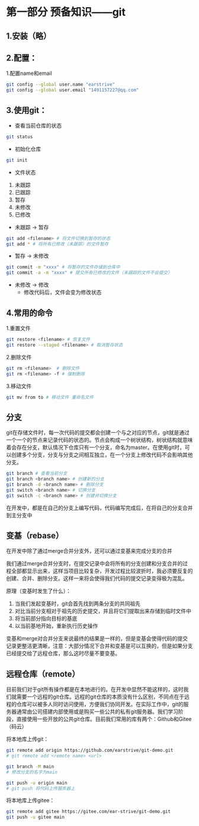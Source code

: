 # 第一部分 预备知识——git

## 1.安装（略）

## 2.配置：

1.配置name和email 

``` bash
git config --global user.name "earstrive"
git config --global user.email "1491157227@qq.com"
```

## 3.使用git：

- 查看当前仓库的状态

``` bash
git status
```

- 初始化仓库

``` bash
git init
```

- 文件状态

1. 未跟踪
2. 已跟踪
3. 暂存
4. 未修改
5. 已修改

- 未跟踪 → 暂存

``` bash
git add <filename> # 将文件切换到暂存的状态
git add * # 将所有已修改（未跟踪）的文件暂存
```

- 暂存 → 未修改

```bash
git commit -m "xxxx" # 将暂存的文件存储到仓库中
git commit -a -m "xxxx" # 提交所有已修改的文件（未跟踪的文件不会提交）
```

- 未修改 → 修改
  - 修改代码后，文件会变为修改状态

## 4.常用的命令

1.重置文件

```bash
git restore <filename> # 恢复文件
git restore --staged <filename> # 取消暂存状态
```

2.删除文件

``` bash
git rm <filename>  # 删除文件
git rm <filename> -f # 强制删除
```

3.移动文件

```bash
git mv from to # 移动文件 重命名文件
```



## 分支

git在存储文件时，每一次代码的提交都会创建一个与之对应的节点，git就是通过一个一个的节点来记录代码的状态的。节点会构成一个树状结构，树状结构就意味着会存在分支，默认情况下仓库只有一个分支，命名为master。在使用git时，可以创建多个分支，分支与分支之间相互独立，在一个分支上修改代码不会影响其他分支。

``` bash
git branch # 查看当前分支
git branch <branch name> # 创建新的分支
git branch -d <branch name> # 删除分支
git switch <branch name> # 切换分支
git switch -c <branch name> # 创建并切换分支
```

在开发中，都是在自己的分支上编写代码，代码编写完成后，在将自己的分支合并到主分支中



## 变基（rebase）

在开发中除了通过merge合并分支外，还可以通过变基来完成分支的合并

我们通过merge合并分支时，在提交记录中会将所有的分支创建和分支合并的过程全部都显示出来，这样当项目比较复杂，开发过程比较波折时，我必须要反复的创建、合并、删除分支。这样一来将会使得我们代码的提交记录变得极为混乱。

原理（变基时发生了什么）：

1. 当我们发起变基时，git会首先找到两条分支的共同祖先
2. 对比当前分支相对于祖先的历史提交，并且将它们提取出来存储到临时文件中
3. 将当前部分指向目标的基底
4. 以当前基地开始，重新执行历史操作

变基和merge对合并分支来说最终的结果是一样的，但是变基会使得代码的提交记录更整洁更清晰，注意：大部分情况下合并和变基是可以互换的，但是如果分支已经提交给了远程仓库，那么这时尽量不要变基。



## 远程仓库（remote）

目前我们对于git所有操作都是在本地进行的。在开发中显然不能这样的，这时我们就需要一个远程的git仓库。远程的git仓库的本质没有什么区别，不同点在于远程的仓库可以被多人同时访问使用，方便我们协同开发。在实际工作中，git的服务器通常由公司搭建内部使用或是购买一些公共的私有git服务器。我们学习阶段，直接使用一些开放的公共git仓库。目前我们常用的库有两个：Github和Gitee（码云）

将本地库上传git：

``` bash
git remote add origin https://github.com/earstrive/git-demo.git
# git remote add <remote name> <url>

git branch -M main
# 修改分支的名字为main

git push -u origin main
# git push 将代码上传服务器上
```

将本地库上传gitee：

``` bash
git remote add gitee https://gitee.com/ear-strive/git-demo.git
git push -u gitee main
```

